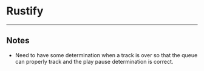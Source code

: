 # Rustify

---

## Notes

- Need to have some determination when a track is over so that the queue can 
properly track and the play pause determination is correct.


